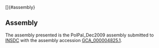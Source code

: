 []{#assembly}

Assembly
--------

The assembly presented is the PolPal\_Dec2009 assembly submitted to
[INSDC](http://www.insdc.org) with the assembly accession
[GCA\_000004825.1](http://www.ebi.ac.uk/ena/data/view/GCA_000004825.1).

